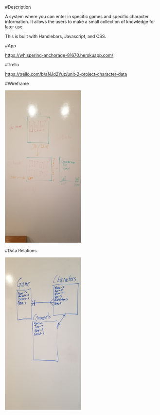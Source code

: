 #Description

A system where you can enter in specific games and specific character information. It allows the users to make a small collection of knowledge for later use.

This is built with Handlebars, Javascript, and CSS.

#App

https://whispering-anchorage-81670.herokuapp.com/

#Trello

https://trello.com/b/aNJd2Yuz/unit-2-project-character-data

#Wireframe

<img src="Pictures/Character_Data_Wireframe.jpg" alt="Wireframe" width="250px" height="500px">

#Data Relations

<img src="Pictures/Character_Data_Relations.jpg" alt="Data Relation" width="250px" height="500px">